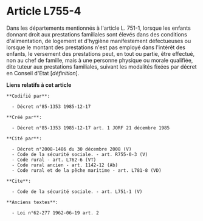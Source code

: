 # Article L755-4

Dans les départements mentionnés à l'article L. 751-1, lorsque les enfants donnant droit aux prestations familiales sont
élevés dans des conditions d'alimentation, de logement et d'hygiène manifestement défectueuses ou lorsque le montant des
prestations n'est pas employé dans l'intérêt des enfants, le versement des prestations peut, en tout ou partie, être
effectué, non au chef de famille, mais à une personne physique ou morale qualifiée, dite tuteur aux prestations familiales,
suivant les modalités fixées par décret en Conseil d'Etat [*définition*].

**Liens relatifs à cet article**

	**Codifié par**:

	  - Décret n°85-1353 1985-12-17

	**Créé par**:

	  - Décret n°85-1353 1985-12-17 art. 1 JORF 21 décembre 1985

	**Cité par**:

	  - Décret n°2008-1486 du 30 décembre 2008 (V)
	  - Code de la sécurité sociale. - art. R755-0-3 (V)
	  - Code rural - art. L762-6 (VT)
	  - Code rural ancien - art. 1142-12 (Ab)
	  - Code rural et de la pêche maritime - art. L781-8 (VD)

	**Cite**:

	  - Code de la sécurité sociale. - art. L751-1 (V)

	**Anciens textes**:

	  - Loi n°62-277 1962-06-19 art. 2

